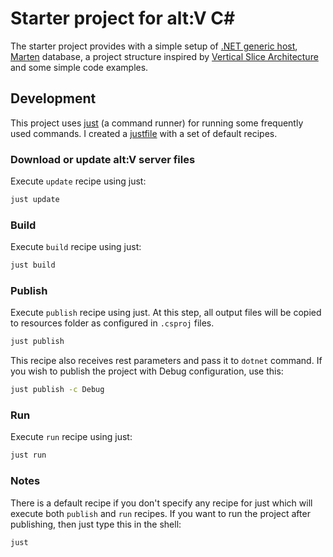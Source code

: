 # Starter project for alt:V C\#

The starter project provides with a simple setup of [.NET generic host](https://learn.microsoft.com/en-us/dotnet/core/extensions/generic-host), [Marten](https://martendb.io/) database, a project structure inspired by [Vertical Slice Architecture](https://www.jimmybogard.com/vertical-slice-architecture/) and some simple code examples.

## Development

This project uses [just](https://github.com/casey/just) (a command runner) for running some frequently used commands. I created a [justfile](https://github.com/duydang2311/altv-community-csharp-starter/blob/main/justfile) with a set of default recipes.

### Download or update alt:V server files

Execute `update` recipe using just:

```bash
just update
```

### Build

Execute `build` recipe using just:

```bash
just build
```

### Publish

Execute `publish` recipe using just. At this step, all output files will be copied to resources folder as configured in `.csproj` files.

```bash
just publish
```

This recipe also receives rest parameters and pass it to `dotnet` command. If you wish to publish the project with Debug configuration, use this:

```bash
just publish -c Debug
```

### Run

Execute `run` recipe using just:

```bash
just run
```

### Notes

There is a default recipe if you don't specify any recipe for just which will execute both `publish` and `run` recipes. If you want to run the project after publishing, then just type this in the shell:

```bash
just
```
